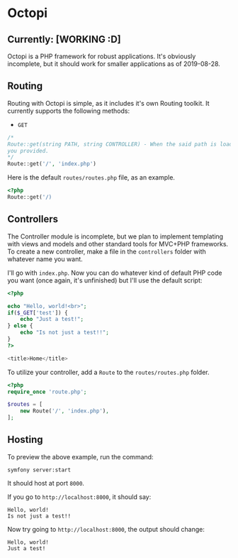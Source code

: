 # Octopi
## Currently: [WORKING :D]
Octopi is a PHP framework for robust applications.
It's obviously incomplete, but it should work for smaller applications as of 2019-08-28.

## Routing
Routing with Octopi is simple, as it includes it's own Routing toolkit.  It currently supports the following methods:
- `GET`

```php
/*
Route::get(string PATH, string CONTROLLER) - When the said path is loaded, it will pass it to the Controller with the name
you provided.
*/
Route::get('/', 'index.php')
```

Here is the default `routes/routes.php` file, as an example.
```php
<?php
Route::get('/)
```

## Controllers
The Controller module is incomplete, but we plan to implement templating with views and models and other standard tools for MVC+PHP frameworks.  To create a new controller, make a file in the `controllers` folder with whatever name you want.

I'll go with `index.php`.  Now you can do whatever kind of default PHP code you want (once again, it's unfinished) but I'll use the default script:
```php
<?php

echo "Hello, world!<br>";
if($_GET['test']) {
    echo "Just a test!";
} else {
    echo "Is not just a test!!";
}
?>

<title>Home</title>
```

To utilize your controller, add a `Route` to the `routes/routes.php` folder.
```php
<?php
require_once 'route.php';

$routes = [
    new Route('/', 'index.php'),
];
```

## Hosting
To preview the above example, run the command:
```shell
symfony server:start
```
It should host at port `8000`.

If you go to `http://localhost:8000`, it should say:
```
Hello, world!
Is not just a test!!
```
Now try going to `http://localhost:8000`, the output should change:
```
Hello, world!
Just a test!
```